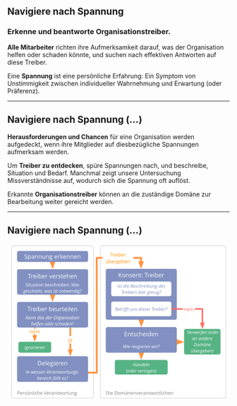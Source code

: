 ## Navigiere nach Spannung

### Erkenne und beantworte Organisationstreiber.

**Alle Mitarbeiter** richten ihre Aufmerksamkeit darauf, was der Organisation helfen oder schaden könnte, und suchen nach effektiven Antworten auf diese Treiber.

Eine **Spannung** ist eine persönliche Erfahrung: Ein Symptom von Unstimmigkeit zwischen individueller Wahrnehmung und Erwartung (oder Präferenz).

* * *

## Navigiere nach Spannung (…)

**Herausforderungen und Chancen** für eine Organisation werden aufgedeckt, wenn ihre Mitglieder auf diesbezügliche Spannungen aufmerksam werden.

Um **Treiber zu entdecken**, spüre Spannungen nach, und beschreibe, Situation und Bedarf. Manchmal zeigt unsere Untersuchung Missverständnisse auf, wodurch sich die Spannung oft auflöst.

Erkannte **Organisationstreiber** können an die zuständige Domäne zur Bearbeitung weiter gereicht werden.

* * *

## Navigiere nach Spannung (…)

![inline,fit](img/process/navigate-via-tension-slides.png)